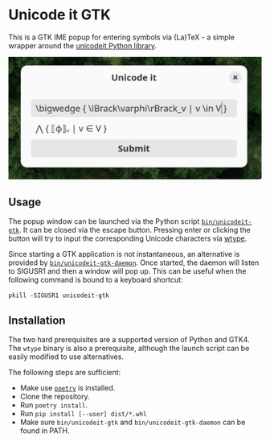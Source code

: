# Unicode it GTK

This is a GTK IME popup for entering symbols via (La)TeX - a simple wrapper around the [unicodeit Python library](https://github.com/svenkreiss/unicodeit).

![Screenshot](./screenshot.png)

## Usage

The popup window can be launched via the Python script [`bin/unicodeit-gtk`](./bin/unicodeit-gtk). It can be closed via the escape button. Pressing enter or clicking the button will try to input the corresponding Unicode characters via [wtype](https://github.com/atx/wtype).

Since starting a GTK application is not instantaneous, an alternative is provided by [`bin/unicodeit-gtk-daemon`](./bin/unicodeit-gtk-daemon). Once started, the daemon will listen to SIGUSR1 and then a window will pop up. This can be useful when the following command is bound to a keyboard shortcut:

    pkill -SIGUSR1 unicodeit-gtk

## Installation

The two hard prerequisites are a supported version of Python and GTK4. The `wtype` binary is also a prerequisite, although the launch script can be easily modified to use alternatives.

The following steps are sufficient:

* Make use [`poetry`](https://python-poetry.org/) is installed.
* Clone the repository.
* Run `poetry install`.
* Run `pip install [--user] dist/*.whl`
* Make sure `bin/unicodeit-gtk` and `bin/unicodeit-gtk-daemon` can be found in PATH.
